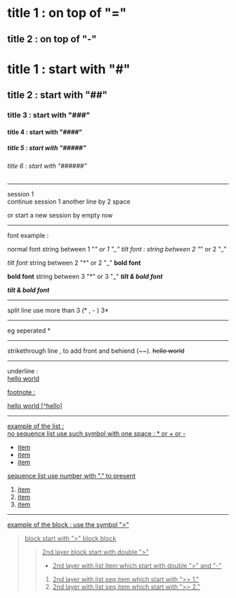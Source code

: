 title 1 : on top of "="
==========
title 2 : on top of "-"
----------

# title 1 : start with "#"
## title 2 : start with "##"
### title 3 : start with "###"
#### title 4 : start with "####"
##### title 5 : start with "#####"
###### title 6 : start with "######"

***

session 1  
continue session 1 another line by 2 space

or start a new session by empty row


***

font example :

normal font
string between 1 "*" or 1 "_" 
*tilt font* : string between 2 "*" or 2 "_"

_tilt font_
string between 2 "*" or 2 "_" 
**bold font**

__bold font__
string between 3 "*" or 3 "_" 
***tilt & bold font***

___tilt & bold font___

***

split line use more than 3 (* , - )
3*
***
eg seperated * 
* * *

strikethrough line ,  to add front and behiend (~~). 
~~hello world~~

***

underline :  
<u>hello world<u>


footnote :

hello world [^hello]

***

example of the list :   
no sequence list use such symbol with one space : * or + or -  
* item
* item
* item

sequence list use number with "." to present
1. item
2. item
3. item

***

example of the block : use the symbol ">"

> block start with ">"
> block
> block
>> 2nd layer block start with double ">"
>> - 2nd layer with list item which start with double ">" and "-"
>> 1. 2nd layer with list seq item which start with ">> 1."
>> 2. 2nd layer with list seq item which start with ">> 2."
